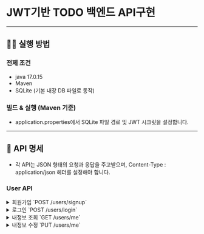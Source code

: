 # JWT기반 TODO 백엔드 API구현

---

## 🧑‍💻 실행 방법

### 전제 조건
- java 17.0.15
- Maven
- SQLite (기본 내장 DB 파일로 동작)

### 빌드 & 실행 (Maven 기준)
- application.properties에서 SQLite 파일 경로 및 JWT 시크릿을 설정합니다.

---

## 📖 API 명세
- 각 API는 JSON 형태의 요청과 응답을 주고받으며, Content-Type : application/json 헤더를 설정해야 합니다.

### User API


<details markdown="1">
<summary>회원가입 `POST /users/signup`</summary>
 
#### Ruquest Body : 
```json
{
  "memberId": "string",
  "memberName": "string",
  "memberPw": "string"
}
```
 
<details markdown="1">
  <summary>Success Response</summary>
  
```json

{
"status": 201,
  "message": "회원가입 성공"
}
```
  </details>
   <details markdown="1">
  <summary>Error Response</summary>
  
```json

{
"status": 400,
  "message": "회원가입 실패 : [에러 사유]"
}
```
  </details>
</details>


<details markdown="1">
<summary>로그인 `POST /users/login`</summary>
 
#### Ruquest Body : 
```json
{
  "memberId": "string",
  "memberPw": "string"
}
```
 
<details markdown="1">
  <summary>Success Response</summary>
  
```json

{
"status": 200,
  "message": "JWT token"
}
```
  </details>
   <details markdown="1">
  <summary>Error Response</summary>
  
```json

{
"status": 404,
  "message": "존재하지 않는 회원입니다."
}
```

```json

{
"status": 401,
"message": "로그인 실패 : 비밀번호가 일치하지 않습니다."
}
```
  </details>
</details>


<details markdown="1">
<summary>내정보 조회 `GET /users/me`</summary>

  #### Headers : `Authorization: Bearer <JWT 토큰>`

 
<details markdown="1">
  <summary>Success Response</summary>
  
```json

{
"status": 200,
"message": "<memberId> 님"
}
```
  </details>
   <details markdown="1">
  <summary>Error Response</summary>
  
```json

{
  "error": "Invalid or missing JWT token"
}
```

  </details>
</details>

<details markdown="1">
<summary>내정보 수정 `PUT /users/me`</summary>

  #### Headers : `Authorization: Bearer <JWT 토큰>`

 #### Ruquest Body : 
```json
{
  "memberId": "string",
  "memberPw": "string"
}
```

<details markdown="1">
  <summary>Success Response</summary>
  
```json

{
"status": 200,
"message": "회원 정보가 성공적으로 수정되었습니다."
}
```
  </details>
   <details markdown="1">
  <summary>Error Response</summary>
  
```json

// 필수 필드 누락
{
  "status": 400,
  "message": "[에러 사유]"
}

// 토큰 없음/유효하지 않을 때
{
  "error": "Invalid or missing JWT token"
}

```

  </details>
</details>
<br>
 
